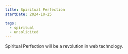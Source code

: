 ```yaml
---
title: Spiritual Perfection
startDate: 2024-10-25

tags:
  - spiritual
  - unsolicited
---
```


Spiritual Perfection will be a revolution in web technology.
